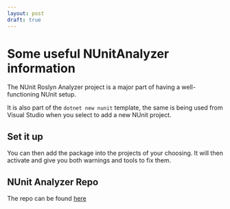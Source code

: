 ```yaml
---
layout: post
draft: true
---
```


# Some useful NUnitAnalyzer information

The NUnit Roslyn Analyzer project is a major part of having a well-functioning NUnit setup.  

It is also part of the `dotnet new nunit` template, the same is being used from Visual Studio when you select to add a new NUnit project.


## Set it up


You can then add the package into the projects of your choosing.  It will then activate and give you both warnings and tools to fix them. 

## NUnit Analyzer Repo

The repo can be found [here](https://github.com/nunit/nunit.analyzers)

